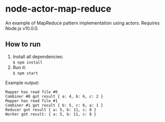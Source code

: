 # node-actor-map-reduce
An example of MapReduce pattern implementation using actors. Requires Node.js v10.0.0.

## How to run

1. Install all dependencies:  
  `$ npm install`
2. Run it:  
  `$ npm start`

Example output:  
```
Mapper has read file #0
Combiner #0 got result { a: 4, b: 6, c: 2 }
Mapper has read file #1
Combiner #1 got result { b: 5, c: 6, a: 1 }
Reducer got result { a: 5, b: 11, c: 8 }
Worker got result: { a: 5, b: 11, c: 8 }
```